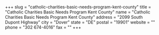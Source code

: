 +++
slug = "catholic-charities-basic-needs-program-kent-county"
title = "Catholic Charities Basic Needs Program Kent County"
name = "Catholic Charities Basic Needs Program Kent County"
address = "2099 South Dupont Highway"
city = "Dover"
state = "DE"
postal = "19901"
website = ""
phone = "302 674-4016"
fax = ""
+++
